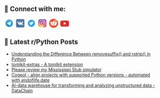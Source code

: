 ## 🔎 Connect with me:
[<img src="https://github.com/bullbesh/bullbesh/blob/main/images/Telegram.png" width="32" height="32" />](https://t.me/bullbesh)
[<img src="https://github.com/bullbesh/bullbesh/blob/main/images/VK.png" width="32" height="32" />](https://vk.com/bullbesh)
[<img src="https://github.com/bullbesh/bullbesh/blob/main/images/Twitter.png" width="32" height="32" />](https://twitter.com/bullbesh1)
[<img src="https://github.com/bullbesh/bullbesh/blob/main/images/Instagram.png" width="32" height="32" />](https://www.instagram.com/bullbesh)
[<img src="https://github.com/bullbesh/bullbesh/blob/main/images/Reddit.png" width="32" height="32" />](https://www.reddit.com/user/bullbesh)
[<img src="https://github.com/bullbesh/bullbesh/blob/main/images/YouTube.png" width="32" height="32" />](https://www.youtube.com/channel/UCtfjRs6uzgq5mfm8S06WTcg)

## 📕 Latest r/Python Posts
<!-- BLOG-POST-LIST:START -->
- [Understanding the Difference Between removesuffix&lpar;&rpar; and rstrip&lpar;&rpar; in Python](https://www.reddit.com/r/Python/comments/1log89x/understanding_the_difference_between_removesuffix/)
- [tomlkit-extras - A tomlkit extension](https://www.reddit.com/r/Python/comments/1lodwog/tomlkitextras_a_tomlkit_extension/)
- [Please review my Mississippi Stub simulator](https://www.reddit.com/r/Python/comments/1loddz5/please_review_my_mississippi_stub_simulator/)
- [Cogeol - align projects with supported Python versions - automated with endoflife.date](https://www.reddit.com/r/Python/comments/1lobsxz/cogeol_align_projects_with_supported_python/)
- [AI-data warehouse for transforming and analyzing unstructured data - DataChain](https://www.reddit.com/r/Python/comments/1lobcks/aidata_warehouse_for_transforming_and_analyzing/)
<!-- BLOG-POST-LIST:END -->
